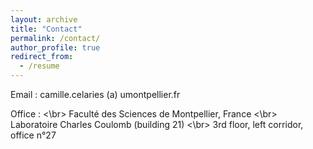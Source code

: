 ```yaml
---
layout: archive
title: "Contact"
permalink: /contact/
author_profile: true
redirect_from:
  - /resume
---
```


Email : camille.celaries (a) umontpellier.fr

Office :
<\br> Faculté des Sciences de Montpellier, France
<\br> Laboratoire Charles Coulomb (building 21)
<\br> 3rd floor, left corridor, office n°27
